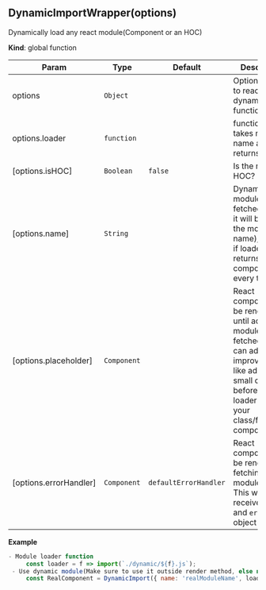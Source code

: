 <a name="DynamicImportWrapper"></a>

## DynamicImportWrapper(options)
Dynamically load any react module(Component or an HOC)

**Kind**: global function  

| Param | Type | Default | Description |
| --- | --- | --- | --- |
| options | <code>Object</code> |  | Options passed to react dynamic import functions |
| options.loader | <code>function</code> |  | function which takes module name and returns promise |
| [options.isHOC] | <code>Boolean</code> | <code>false</code> | Is the module a HOC? |
| [options.name] | <code>String</code> |  | Dynamic module to be fetched(Mostly it will be part of the module file name),                                        optional if loader returns same component every time |
| [options.placeholder] | <code>Component</code> | <code></code> | React component to be rendered until actual module is fetched                                                 (You can add UX improvements like adding small delay before showing                                                 loader inside your class/functional component) |
| [options.errorHandler] | <code>Component</code> | <code>defaultErrorHandler</code> | React component to be rendered if fetching actual module fails.                                                                 This will receive `name` and `error` object as `props` |

**Example**  
```js
- Module loader function
     const loader = f => import(`./dynamic/${f}.js`);
 - Use dynamic module(Make sure to use it outside render method, else new component is rendered in each render)
     const RealComponent = DynamicImport({ name: 'realModuleName', loader }),
```

